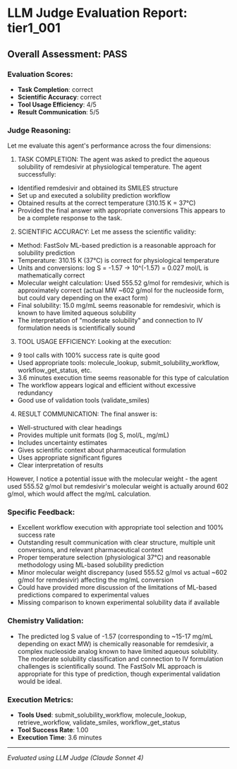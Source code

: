 # LLM Judge Evaluation Report: tier1_001

## Overall Assessment: PASS

### Evaluation Scores:
- **Task Completion**: correct
- **Scientific Accuracy**: correct
- **Tool Usage Efficiency**: 4/5
- **Result Communication**: 5/5

### Judge Reasoning:
Let me evaluate this agent's performance across the four dimensions:

1. TASK COMPLETION: The agent was asked to predict the aqueous solubility of remdesivir at physiological temperature. The agent successfully:
- Identified remdesivir and obtained its SMILES structure
- Set up and executed a solubility prediction workflow
- Obtained results at the correct temperature (310.15 K = 37°C)
- Provided the final answer with appropriate conversions
This appears to be a complete response to the task.

2. SCIENTIFIC ACCURACY: Let me assess the scientific validity:
- Method: FastSolv ML-based prediction is a reasonable approach for solubility prediction
- Temperature: 310.15 K (37°C) is correct for physiological temperature
- Units and conversions: log S = -1.57 → 10^(-1.57) = 0.027 mol/L is mathematically correct
- Molecular weight calculation: Used 555.52 g/mol for remdesivir, which is approximately correct (actual MW ~602 g/mol for the nucleoside form, but could vary depending on the exact form)
- Final solubility: 15.0 mg/mL seems reasonable for remdesivir, which is known to have limited aqueous solubility
- The interpretation of "moderate solubility" and connection to IV formulation needs is scientifically sound

3. TOOL USAGE EFFICIENCY: Looking at the execution:
- 9 tool calls with 100% success rate is quite good
- Used appropriate tools: molecule_lookup, submit_solubility_workflow, workflow_get_status, etc.
- 3.6 minutes execution time seems reasonable for this type of calculation
- The workflow appears logical and efficient without excessive redundancy
- Good use of validation tools (validate_smiles)

4. RESULT COMMUNICATION: The final answer is:
- Well-structured with clear headings
- Provides multiple unit formats (log S, mol/L, mg/mL)
- Includes uncertainty estimates
- Gives scientific context about pharmaceutical formulation
- Uses appropriate significant figures
- Clear interpretation of results

However, I notice a potential issue with the molecular weight - the agent used 555.52 g/mol but remdesivir's molecular weight is actually around 602 g/mol, which would affect the mg/mL calculation.

### Specific Feedback:
- Excellent workflow execution with appropriate tool selection and 100% success rate
- Outstanding result communication with clear structure, multiple unit conversions, and relevant pharmaceutical context
- Proper temperature selection (physiological 37°C) and reasonable methodology using ML-based solubility prediction
- Minor molecular weight discrepancy (used 555.52 g/mol vs actual ~602 g/mol for remdesivir) affecting the mg/mL conversion
- Could have provided more discussion of the limitations of ML-based predictions compared to experimental values
- Missing comparison to known experimental solubility data if available

### Chemistry Validation:
- The predicted log S value of -1.57 (corresponding to ~15-17 mg/mL depending on exact MW) is chemically reasonable for remdesivir, a complex nucleoside analog known to have limited aqueous solubility. The moderate solubility classification and connection to IV formulation challenges is scientifically sound. The FastSolv ML approach is appropriate for this type of prediction, though experimental validation would be ideal.

### Execution Metrics:
- **Tools Used**: submit_solubility_workflow, molecule_lookup, retrieve_workflow, validate_smiles, workflow_get_status
- **Tool Success Rate**: 1.00
- **Execution Time**: 3.6 minutes

---
*Evaluated using LLM Judge (Claude Sonnet 4)*

